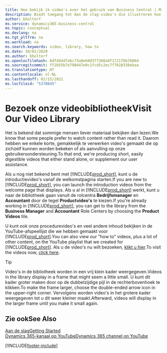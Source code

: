 ```yaml
---
title: Hoe bekijk ik video's over het gebruik van Business Central | Microsoft Docs
description: Biedt toegang tot Aan de slag-video's die illustreren hoe u veel voorkomende taken uitvoert.
author: bholtorf
ms.service: dynamics365-business-central
ms.topic: conceptual
ms.devlang: na
ms.tgt_pltfrm: na
ms.workload: na
ms.search.keywords: video, library, how to
ms.date: 10/01/2020
ms.author: bholtorf
ms.openlocfilehash: 6dfd44dfe6c73a0e60d377388a9f1721f6b7b06d
ms.sourcegitcommit: ff2b55b7e790447e0c1fcd5c2ec7f7610338ebaa
ms.translationtype: HT
ms.contentlocale: nl-NL
ms.lasthandoff: 02/15/2021
ms.locfileid: "5378845"
---
```

# <a name="visit-our-video-library"></a><span data-ttu-id="07935-103">Bezoek onze videobibliotheek</span><span class="sxs-lookup"><span data-stu-id="07935-103">Visit Our Video Library</span></span>

<span data-ttu-id="07935-104">Het is bekend dat sommige mensen liever materiaal bekijken dan lezen.</span><span class="sxs-lookup"><span data-stu-id="07935-104">We know that some people prefer to watch content rather than read it.</span></span> <span data-ttu-id="07935-105">Daarom hebben we enkele korte, gemakkelijk te verwerken video's gemaakt die op zichzelf kunnen worden bekeken of als aanvulling op onze gebruikersondersteuning.</span><span class="sxs-lookup"><span data-stu-id="07935-105">To that end, we're producing short, easily digestible videos that either stand alone, or supplement our user assistance.</span></span>  

<span data-ttu-id="07935-106">Als u nog niet bekend bent met [!INCLUDE[prod_short](includes/prod_short.md)], kunt u de introductievideo's vanaf de welkomstpagina starten.</span><span class="sxs-lookup"><span data-stu-id="07935-106">If you are new to [!INCLUDE[prod_short](includes/prod_short.md)], you can launch the introduction videos from the welcome page that displays.</span></span> <span data-ttu-id="07935-107">Als u al in [!INCLUDE[prod_short](includes/prod_short.md)] werkt, kunt u naar de bibliotheek gaan vanuit de rolcentra **Bedrijfsmanager** en **Accountant** door de tegel **Productvideo's** te kiezen.</span><span class="sxs-lookup"><span data-stu-id="07935-107">If you're already working in [!INCLUDE[prod_short](includes/prod_short.md)], you can get to the library from the **Business Manager** and **Accountant** Role Centers by choosing the **Product Videos** tile.</span></span>  

<span data-ttu-id="07935-108">U kunt ook onze procedurevideo's en veel andere inhoud bekijken in de YouTube-afspeellijst die we hebben gemaakt voor [!INCLUDE[prod_short](includes/prod_short.md)].</span><span class="sxs-lookup"><span data-stu-id="07935-108">You can also view our "how to" videos, plus a lot of other content, on the YouTube playlist that we created for [!INCLUDE[prod_short](includes/prod_short.md)].</span></span> <span data-ttu-id="07935-109">Als u de video's nu wilt bezoeken, [klikt u hier](https://go.microsoft.com/fwlink/?linkid=851533).</span><span class="sxs-lookup"><span data-stu-id="07935-109">To visit the videos now, [click here](https://go.microsoft.com/fwlink/?linkid=851533).</span></span>

> [!Tip]  
> <span data-ttu-id="07935-110">Video's in de bibliotheek worden in een vrij klein kader weergegeven.</span><span class="sxs-lookup"><span data-stu-id="07935-110">Videos in the library display in a frame that might seem a little small.</span></span> <span data-ttu-id="07935-111">U kunt dit kader groter maken door op de dubbelzijdige pijl in de rechterbovenhoek te klikken.</span><span class="sxs-lookup"><span data-stu-id="07935-111">To make the frame larger, choose the double-ended arrow icon in the upper-right corner.</span></span> <span data-ttu-id="07935-112">Vervolgens worden video's in het grotere kader weergegeven tot u dit weer kleiner maakt.</span><span class="sxs-lookup"><span data-stu-id="07935-112">Afterward, videos will display in the larger frame until you make it small again.</span></span>

## <a name="see-also"></a><span data-ttu-id="07935-113">Zie ook</span><span class="sxs-lookup"><span data-stu-id="07935-113">See Also</span></span>

[<span data-ttu-id="07935-114">Aan de slag</span><span class="sxs-lookup"><span data-stu-id="07935-114">Getting Started</span></span>](product-get-started.md)  
[<span data-ttu-id="07935-115">Dynamics 365-kanaal op YouTube</span><span class="sxs-lookup"><span data-stu-id="07935-115">Dynamics 365 channel on YouTube</span></span>](https://www.youtube.com/channel/UCJGCg4rB3QSs8y_1FquelBQ)  


[!INCLUDE[footer-include](includes/footer-banner.md)]
